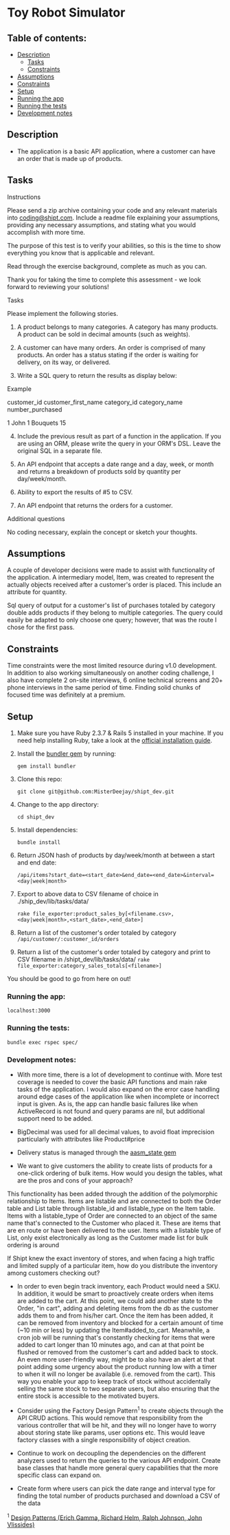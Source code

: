 # Toy Robot Simulator

## Table of contents:

* [Description](./README.md#description)
  * [Tasks](./README.md#tasks)
  * [Constraints](./README.md#constraints)
* [Assumptions](./README.md#assumptions)
* [Constraints](./README.md#constraints)
* [Setup](./README.md#setup)
* [Running the app](./README.md#running-the-app)
* [Running the tests](./README.md#running-the-tests)
* [Development notes](./README.md#development-notes)

## Description

* The application is a basic API application, where a customer can have an order that is made up of products.

## Tasks

Instructions

Please send a zip archive containing your code and any relevant materials into coding@shipt.com. Include a readme file explaining your assumptions, providing any necessary assumptions, and stating what you would accomplish with more time.

The purpose of this test is to verify your abilities, so this is the time to show everything you know that is applicable and relevant.

Read through the exercise background, complete as much as you can.

Thank you for taking the time to complete this assessment - we look forward to reviewing your solutions!

Tasks

Please implement the following stories.

1. A product belongs to many categories. A category has many products. A product can be sold in decimal amounts (such as weights).

2. A customer can have many orders. An order is comprised of many products. An order has a status stating if the order is waiting for delivery, on its way, or delivered.

3. Write a SQL query to return the results as display below:

Example

customer_id customer_first_name category_id category_name number_purchased

1 John 1 Bouquets 15

4. Include the previous result as part of a function in the application. If you are using an ORM, please write the query in your ORM's DSL. Leave the original SQL in a separate file.

5. An API endpoint that accepts a date range and a day, week, or month and returns a breakdown of products sold by quantity per day/week/month.

6. Ability to export the results of #5 to CSV.

7. An API endpoint that returns the orders for a customer.

Additional questions

No coding necessary, explain the concept or sketch your thoughts.

## Assumptions

A couple of developer decisions were made to assist with functionality of the application. A intermediary model, Item, was created to represent the actually objects received after a customer's order is placed. This include an attribute for quantity.

Sql query of output for a customer's list of purchases totaled by category double adds products if they belong to multiple categories. The query could easily be adapted to only choose one query; however, that was the route I chose for the first pass.

## Constraints

Time constraints were the most limited resource during v1.0 development. In addition to also working simultaneously on another coding challenge, I also have complete 2 on-site interviews, 6 online technical screens and 20+ phone interviews in the same period of time. Finding solid chunks of focused time was definitely at a premium.

## Setup

1. Make sure you have Ruby 2.3.7 & Rails 5 installed in your machine. If you need help installing Ruby, take a look at the [official installation guide](https://www.ruby-lang.org/en/documentation/installation/).

2. Install the [bundler gem](http://bundler.io/) by running:

    ```gem install bundler```

3. Clone this repo:

    ```git clone git@github.com:MisterDeejay/shipt_dev.git```

4. Change to the app directory:

    ```cd shipt_dev```

5. Install dependencies:

    ```bundle install```

6. Return JSON hash of products by day/week/month at between a start and end date:

    ```/api/items?start_date=<start_date>&end_date=<end_date>&interval=<day|week|month>```

7. Export to above data to CSV filename of choice in ./ship_dev/lib/tasks/data/<filename>

    ```rake file_exporter:product_sales_by[<filename.csv>,<day|week|month>,<start_date>,<end_date>]```

8. Return a list of the customer's order totaled by category
    ```/api/customer/:customer_id/orders```

9. Return a list of the customer's order totaled by category and print to CSV filename in /shipt_dev/lib/tasks/data/<filename>
    ```rake file_exporter:category_sales_totals[<filename>]```

You should be good to go from here on out!

### Running the app:
```localhost:3000```

### Running the tests:
```bundle exec rspec spec/```

### Development notes:

* With more time, there is a lot of development to continue with. More test coverage is needed to cover the basic API functions and main rake tasks of the application. I would also expand on the error case handling around edge cases of the application like when incomplete or incorrect input is given. As is, the app can handle basic failures like when ActiveRecord is not found and query params are nil, but additional support need to be added.

* BigDecimal was used for all decimal values, to avoid float imprecision particularly with attributes like Product#price

* Delivery status is managed through the [aasm_state gem](https://github.com/aasm/aasm)

* We want to give customers the ability to create lists of products for a one-click ordering of bulk items. How would you design the tables, what are the pros and cons of your approach?

This functionality has been added through the addition of the polymorphic relationship to Items. Items are listable and are connected to both the Order table and List table through listable_id and listable_type on the Item table. Items with a listable_type of Order are connected to an object of the same name that's connected to the Customer who placed it. These are items that are en route or have been delivered to the user. Items with a listable type of List, only exist electronically as long as the Customer made list for bulk ordering is around

If Shipt knew the exact inventory of stores, and when facing a high traffic and limited supply of a particular item, how do you distribute the inventory among customers checking out?

* In order to even begin track inventory, each Product would need a SKU. In addition, it would be smart to proactively create orders when items are added to the cart. At this point, we could add another state to the Order, "in cart", adding and deleting items from the db as the customer adds them to and from his/her cart. Once the item has been added, it can be removed from inventory and blocked for a certain amount of time (~10 min or less) by updating the Item#added_to_cart. Meanwhile, a cron job will be running that's constantly checking for items that were added to cart longer than 10 minutes ago, and can at that point be flushed or removed from the customer's cart and added back to stock. An even more user-friendly way, might be to also have an alert at that point adding some urgency about the product running low with a timer to when it will no longer be available (i.e. removed from the cart). This way you enable your app to keep track of stock without accidentally selling the same stock to two separate users, but also ensuring that the entire stock is accessible to the motivated buyers.

* Consider using the Factory Design Pattern<sup>1</sup> to create objects through the API CRUD actions. This would remove that responsibility from the various controller that will be hit, and they will no longer have to worry about storing state like params, user options etc. This would leave factory classes with a single responsibility of object creation.

* Continue to work on decoupling the dependencies on the different analyzers used to return the queries to the various API endpoint. Create base classes that handle more general query capabilities that the more specific class can expand on.

* Create form where users can pick the date range and interval type for finding the total number of products purchased and download a CSV of the data

<sup>1</sup> [Design Patterns (Erich Gamma, Richard Helm, Ralph Johnson, John Vlissides)](https://en.wikipedia.org/wiki/Design_Patterns)

